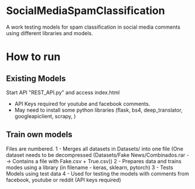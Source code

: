 # SocialMediaSpamClassification
A work testing models for spam classification in social media comments using different libraries and models.


# How to run
## Existing Models
Start API "REST_API.py" and access index.html
 - API Keys required for youtube and facebook comments.
 - May need to install some python libraries (flask, bs4, deep_translator, googleapiclient, scrapy, )


## Train own models
Files are numbered.
1 - Merges all datasets in Datasets/ into one file (One dataset needs to be decompressed (Datasets/Fake News/Combinados.rar --> Contains a file with Fake.csv + True.csv))
2 - Prepares data and trains modes using a library (in filename - keras, sklearn, pytorch)
3 - Tests Models using test data
4 - Used for testing the models with comments from facebook, youtube or reddit (API keys required)
